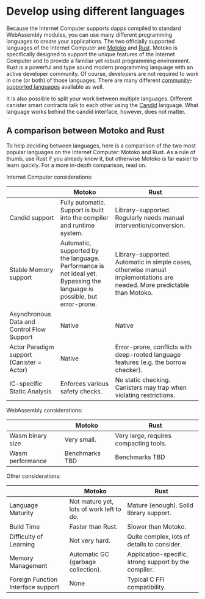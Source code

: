 # Develop using different languages

Because the Internet Computer supports dapps compiled to standard WebAssembly modules, you can use many different programming languages to create your applications. The two officially supported languages of the Internet Computer are [Motoko](./motoko) and [Rust](./rust/rust-intro.md). Motoko is specifically designed to support the unique features of the Internet Computer and to provide a familiar yet robust programming environment. Rust is a powerful and type sound modern programming language with an active developer community. Of course, developers are not required to work in one (or both) of those languages. There are many different [community-supported languages](./other-languages/other-languages-intro.md) available as well.

It is also possible to split your work between multiple languages. Different canister smart contracts talk to each other using the [Candid](./candid/candid-intro.md) language. What language works behind the candid interface, however, does not matter.

## A comparison between Motoko and Rust

To help deciding between languages, here is a comparison of the two most popular languages on the Internet Computer: Motoko and Rust. As a rule of thumb, use Rust if you already know it, but otherwise Motoko is far easier to learn quickly. For a more in-depth comparison, read on.

Internet Computer considerations:

|                   | Motoko          | Rust        |
|-------------------|-----------------|-------------|
| Candid support | Fully automatic. Support is built into the compiler and runtime system. | Library-supported. Regularly needs manual intervention/conversion. |
| Stable Memory support | Automatic, supported by the language. Performance is not ideal yet. Bypassing the language is possible, but error-prone. | Library-supported. Automatic in simple cases, otherwise manual implementations are needed. More predictable than Motoko. |
| Asynchronous Data and Control Flow Support | Native | Native |
| Actor Paradigm support (Canister = Actor) | Native | Error-prone, conflicts with deep-rooted language features (e.g. the borrow checker). |
| IC-specific Static Analysis | Enforces various safety checks. | No static checking. Canisters may trap when violating restrictions. |

WebAssembly considerations:

|                   | Motoko          | Rust        |
|-------------------|-----------------|-------------|
| Wasm binary size | Very small. | Very large, requires compacting tools. |
| Wasm performance | Benchmarks TBD | Benchmarks TBD |

Other considerations:

|                   | Motoko          | Rust        |
|-------------------|-----------------|-------------|
| Language Maturity | Not mature yet, lots of work left to do. | Mature (enough). Solid library support. |
| Build Time | Faster than Rust. | Slower than Motoko. |
| Difficulty of Learning | Not very hard. | Quite complex, lots of details to consider. |
| Memory Management | Automatic GC (garbage collection). | Application-specific, strong support by the compiler. |
| Foreign Function Interface support | None | Typical C FFI compatibility. |

